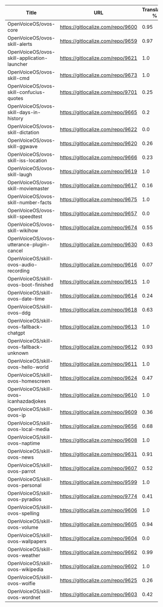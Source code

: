| Title | URL | Translated % | Total Chars | Total Words | Untranslated Chars | Untranslated Words | Translated Chars | Translated Words |
| --- | --- | --- | --- | --- | --- | --- | --- | --- |
| OpenVoiceOS/ovos-core | https://gitlocalize.com/repo/9600 | 0.95 | 3572 | 473 | 165 | 31 | 3407 | 442 |
| OpenVoiceOS/ovos-skill-alerts | https://gitlocalize.com/repo/9659 | 0.97 | 6160 | 1045 | 179 | 40 | 5981 | 1005 |
| OpenVoiceOS/ovos-skill-application-launcher | https://gitlocalize.com/repo/9621 | 1.0 | 55 | 6 | 0 | 0 | 55 | 6 |
| OpenVoiceOS/ovos-skill-cmd | https://gitlocalize.com/repo/9673 | 1.0 | 37 | 2 | 0 | 0 | 37 | 2 |
| OpenVoiceOS/ovos-skill-confucius-quotes | https://gitlocalize.com/repo/9701 | 0.25 | 10458 | 1939 | 7870 | 1437 | 2588 | 502 |
| OpenVoiceOS/ovos-skill-days-in-history | https://gitlocalize.com/repo/9665 | 0.2 | 10846463 | 1751649 | 8730336 | 1409979 | 2116127 | 341670 |
| OpenVoiceOS/ovos-skill-dictation | https://gitlocalize.com/repo/9622 | 0.0 | 6654 | 951 | 6626 | 946 | 28 | 5 |
| OpenVoiceOS/ovos-skill-ggwave | https://gitlocalize.com/repo/9620 | 0.26 | 468 | 57 | 345 | 36 | 123 | 21 |
| OpenVoiceOS/ovos-skill-iss-location | https://gitlocalize.com/repo/9666 | 0.23 | 2706 | 439 | 2074 | 341 | 632 | 98 |
| OpenVoiceOS/ovos-skill-laugh | https://gitlocalize.com/repo/9619 | 1.0 | 291 | 41 | 0 | 0 | 291 | 41 |
| OpenVoiceOS/ovos-skill-moviemaster | https://gitlocalize.com/repo/9617 | 0.16 | 3942 | 541 | 3319 | 459 | 623 | 82 |
| OpenVoiceOS/ovos-skill-number-facts | https://gitlocalize.com/repo/9675 | 1.0 | 283 | 43 | 0 | 0 | 283 | 43 |
| OpenVoiceOS/ovos-skill-speedtest | https://gitlocalize.com/repo/9657 | 0.0 | 353 | 61 | 353 | 61 | 0 | 0 |
| OpenVoiceOS/ovos-skill-wikihow | https://gitlocalize.com/repo/9674 | 0.55 | 522 | 97 | 234 | 47 | 288 | 50 |
| OpenVoiceOS/ovos-utterance-plugin-cancel | https://gitlocalize.com/repo/9630 | 0.63 | 220 | 36 | 82 | 14 | 138 | 22 |
| OpenVoiceOS/skill-ovos-audio-recording | https://gitlocalize.com/repo/9616 | 0.07 | 2330 | 355 | 2167 | 332 | 163 | 23 |
| OpenVoiceOS/skill-ovos-boot-finished | https://gitlocalize.com/repo/9615 | 1.0 | 418 | 34 | 0 | 0 | 418 | 34 |
| OpenVoiceOS/skill-ovos-date-time | https://gitlocalize.com/repo/9614 | 0.24 | 10935 | 2073 | 8323 | 1588 | 2612 | 485 |
| OpenVoiceOS/skill-ovos-ddg | https://gitlocalize.com/repo/9618 | 0.63 | 1511 | 260 | 565 | 93 | 946 | 167 |
| OpenVoiceOS/skill-ovos-fallback-chatgpt | https://gitlocalize.com/repo/9613 | 1.0 | 128 | 25 | 0 | 0 | 128 | 25 |
| OpenVoiceOS/skill-ovos-fallback-unknown | https://gitlocalize.com/repo/9612 | 0.93 | 829 | 175 | 58 | 15 | 771 | 160 |
| OpenVoiceOS/skill-ovos-hello-world | https://gitlocalize.com/repo/9611 | 1.0 | 283 | 59 | 0 | 0 | 283 | 59 |
| OpenVoiceOS/skill-ovos-homescreen | https://gitlocalize.com/repo/9624 | 0.47 | 119 | 16 | 63 | 8 | 56 | 8 |
| OpenVoiceOS/skill-ovos-icanhazdadjokes | https://gitlocalize.com/repo/9610 | 1.0 | 357 | 74 | 0 | 0 | 357 | 74 |
| OpenVoiceOS/skill-ovos-ip | https://gitlocalize.com/repo/9609 | 0.36 | 710 | 153 | 456 | 106 | 254 | 47 |
| OpenVoiceOS/skill-ovos-local-media | https://gitlocalize.com/repo/9656 | 0.68 | 685 | 141 | 221 | 49 | 464 | 92 |
| OpenVoiceOS/skill-ovos-naptime | https://gitlocalize.com/repo/9608 | 1.0 | 739 | 131 | 0 | 0 | 739 | 131 |
| OpenVoiceOS/skill-ovos-news | https://gitlocalize.com/repo/9631 | 0.91 | 359 | 54 | 33 | 5 | 326 | 49 |
| OpenVoiceOS/skill-ovos-parrot | https://gitlocalize.com/repo/9607 | 0.52 | 1557 | 283 | 747 | 128 | 810 | 155 |
| OpenVoiceOS/skill-ovos-personal | https://gitlocalize.com/repo/9599 | 1.0 | 640 | 96 | 0 | 0 | 640 | 96 |
| OpenVoiceOS/skill-ovos-pyradios | https://gitlocalize.com/repo/9774 | 0.41 | 63 | 7 | 37 | 3 | 26 | 4 |
| OpenVoiceOS/skill-ovos-spelling | https://gitlocalize.com/repo/9606 | 1.0 | 138 | 19 | 0 | 0 | 138 | 19 |
| OpenVoiceOS/skill-ovos-volume | https://gitlocalize.com/repo/9605 | 0.94 | 919 | 168 | 58 | 10 | 861 | 158 |
| OpenVoiceOS/skill-ovos-wallpapers | https://gitlocalize.com/repo/9604 | 0.0 | 4807 | 629 | 4807 | 629 | 0 | 0 |
| OpenVoiceOS/skill-ovos-weather | https://gitlocalize.com/repo/9662 | 0.99 | 12604 | 2095 | 135 | 27 | 12469 | 2068 |
| OpenVoiceOS/skill-ovos-wikipedia | https://gitlocalize.com/repo/9602 | 1.0 | 924 | 138 | 0 | 0 | 924 | 138 |
| OpenVoiceOS/skill-ovos-wolfie | https://gitlocalize.com/repo/9625 | 0.26 | 352 | 64 | 261 | 45 | 91 | 19 |
| OpenVoiceOS/skill-ovos-wordnet | https://gitlocalize.com/repo/9603 | 0.42 | 705 | 138 | 410 | 79 | 295 | 59 |

